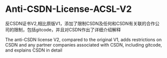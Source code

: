 # Anti-CSDN-License-ACSL-V2

反CSDN证书V2,相比原版V1，添加了限制CSDN及任何和CSDN有关联的合作公司的限制，包括gitcode，并且对CSDN作出了详细介绍解释

The anti-CSDN license V2, compared to the original V1, adds restrictions on CSDN and any partner companies associated with CSDN, including gitcode, and explains CSDN in detail